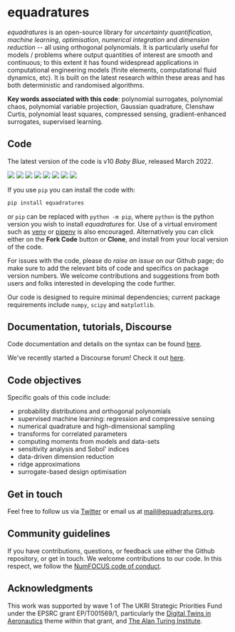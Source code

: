 # equadratures

_equadratures_ is an open-source library for _uncertainty quantification_, _machine learning_, _optimisation_, _numerical integration_ and _dimension reduction_ -- all using orthogonal polynomials. It is particularly useful for models / problems where output quantities of interest are smooth and continuous; to this extent it has found widespread applications in computational engineering models (finite elements, computational fluid dynamics, etc). It is built on the latest research within these areas and has both deterministic and randomised algorithms.

**Key words associated with this code**: polynomial surrogates, polynomial chaos, polynomial variable projection, Gaussian quadrature, Clenshaw Curtis, polynomial least squares, compressed sensing, gradient-enhanced surrogates, supervised learning.

## Code

The latest version of the code is v10 _Baby Blue_, released March 2022.

![](https://travis-ci.com/equadratures/equadratures.svg?branch=master)
[![](https://coveralls.io/repos/github/equadratures/equadratures/badge.svg?branch=master)](https://coveralls.io/github/equadratures/equadratures)
[![](https://badge.fury.io/py/equadratures.svg)](https://pypi.org/project/equadratures/)
[![](https://joss.theoj.org/papers/10.21105/joss.00166/status.svg)](https://joss.theoj.org/papers/10.21105/joss.00166)
[![](https://img.shields.io/pypi/pyversions/equadratures.svg)](https://pypi.python.org/pypi/equadratures)
![](https://img.shields.io/github/stars/equadratures/equadratures.svg?style=flat-square&logo=github&label=Stars&logoColor=white)
![](https://static.pepy.tech/badge/equadratures/week)
[![](https://img.shields.io/discourse/status?server=https%3A%2F%2Fdiscourse.equadratures.org)](https://discourse.equadratures.org)

If you use `pip` you can install the code with:

```python
pip install equadratures
```

or `pip` can be replaced with `python -m pip`, where `python` is the python version you wish to install _equadratures_ for. Use of a virtual enviroment such as [venv](https://docs.python.org/3/library/venv.html) or [pipenv](https://pypi.org/project/pipenv/) is also encouraged. Alternatively you can click either on the **Fork Code** button or **Clone**, and install from your local version of the code.

For issues with the code, please do _raise an issue_ on our Github page; do make sure to add the relevant bits of code and specifics on package version numbers. We welcome contributions and suggestions from both users and folks interested in developing the code further.

Our code is designed to require minimal dependencies; current package requirements include `numpy`, `scipy` and `matplotlib`.

## Documentation, tutorials, Discourse

Code documentation and details on the syntax can be found [here](https://equadratures.org/index.html).

We've recently started a Discourse forum! Check it out [here](https://discourse.equadratures.org/).

## Code objectives

Specific goals of this code include:

- probability distributions and orthogonal polynomials
- supervised machine learning: regression and compressive sensing
- numerical quadrature and high-dimensional sampling
- transforms for correlated parameters
- computing moments from models and data-sets
- sensitivity analysis and Sobol' indices
- data-driven dimension reduction
- ridge approximations
- surrogate-based design optimisation

## Get in touch

Feel free to follow us via [Twitter](https://twitter.com/EQuadratures) or email us at mail@equadratures.org.

## Community guidelines

If you have contributions, questions, or feedback use either the Github repository, or get in touch. We welcome contributions to our code. In this respect, we follow the [NumFOCUS code of conduct](https://numfocus.org/code-of-conduct).

## Acknowledgments

This work was supported by wave 1 of The UKRI Strategic Priorities Fund under the EPSRC grant EP/T001569/1, particularly the [Digital Twins in Aeronautics](https://www.turing.ac.uk/research/research-projects/digital-twins-aeronautics) theme within that grant, and [The Alan Turing Institute](https://www.turing.ac.uk).
